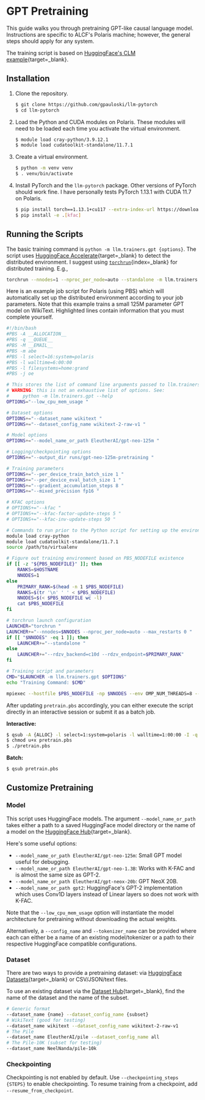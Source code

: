 # GPT Pretraining

This guide walks you through pretraining GPT-like causal language model.
Instructions are specific to ALCF's Polaris machine; however, the general
steps should apply for any system.

The training script is based on
[HuggingFace's CLM example](https://github.com/huggingface/transformers/blob/edf77728268e22e18151abb3d8acbb50ad8e92a8/examples/pytorch/language-modeling/run_clm_no_trainer.py){target=_blank}.

## Installation

1. Clone the repository.
   ```bash
   $ git clone https://github.com/gpauloski/llm-pytorch
   $ cd llm-pytorch
   ```
2. Load the Python and CUDA modules on Polaris. These modules will need to be
   loaded each time you activate the virtual environment.
   ```bash
   $ module load cray-python/3.9.12.1
   $ module load cudatoolkit-standalone/11.7.1
   ```
3. Create a virtual environment.
   ```bash
   $ python -m venv venv
   $ . venv/bin/activate
   ```
4. Install PyTorch and the `llm-pytorch` package. Other versions of PyTorch
   should work fine. I have personally tests PyTorch 1.13.1 with CUDA 11.7
   on Polaris.
   ```bash
   $ pip install torch==1.13.1+cu117 --extra-index-url https://download.pytorch.org/whl/cu117
   $ pip install -e .[kfac]
   ```

## Running the Scripts

The basic training command is `python -m llm.trainers.gpt {options}`.
The script uses [HuggingFace Accelerate](https://huggingface.co/docs/accelerate/index){target=_blank}
to detect the distributed environment.
I suggest using [`torchrun`](https://pytorch.org/docs/stable/elastic/run.html){index=_blank}
for distributed training. E.g.,

```bash
torchrun --nnodes=1 --nproc_per_node=auto --standalone -m llm.trainers.gpt {options}
```

Here is an example job script for Polaris (using PBS) which will automatically
set up the distributed environment according to your job parameters.
Note that this example trains a small 125M parameter GPT model on WikiText.
Highlighted lines contain information that you must complete yourself.

```bash title="pretrain.pbs" linenums="1" hl_lines="2 3 4 6 7 40"
#!/bin/bash
#PBS -A __ALLOCATION__
#PBS -q __QUEUE__
#PBS -M __EMAIL__
#PBS -m abe
#PBS -l select=16:system=polaris
#PBS -l walltime=6:00:00
#PBS -l filesystems=home:grand
#PBS -j oe

# This stores the list of command line arguments passed to llm.trainers.gpt.
# WARNING: this is not an exhaustive list of options. See:
#     python -m llm.trainers.gpt --help
OPTIONS="--low_cpu_mem_usage "

# Dataset options
OPTIONS+="--dataset_name wikitext "
OPTIONS+="--dataset_config_name wikitext-2-raw-v1 "

# Model options
OPTIONS+="--model_name_or_path EleutherAI/gpt-neo-125m "

# Logging/checkpointing options
OPTIONS+="--output_dir runs/gpt-neo-125m-pretraining "

# Training parameters
OPTIONS+="--per_device_train_batch_size 1 "
OPTIONS+="--per_device_eval_batch_size 1 "
OPTIONS+="--gradient_accumulation_steps 8 "
OPTIONS+="--mixed_precision fp16 "

# KFAC options
# OPTIONS+="--kfac "
# OPTIONS+="--kfac-factor-update-steps 5 "
# OPTIONS+="--kfac-inv-update-steps 50 "

# Commands to run prior to the Python script for setting up the environment
module load cray-python
module load cudatoolkit-standalone/11.7.1
source /path/to/virtualenv

# Figure out training environment based on PBS_NODEFILE existence
if [[ -z "${PBS_NODEFILE}" ]]; then
    RANKS=$HOSTNAME
    NNODES=1
else
    PRIMARY_RANK=$(head -n 1 $PBS_NODEFILE)
    RANKS=$(tr '\n' ' ' < $PBS_NODEFILE)
    NNODES=$(< $PBS_NODEFILE wc -l)
    cat $PBS_NODEFILE
fi

# torchrun launch configuration
LAUNCHER="torchrun "
LAUNCHER+="--nnodes=$NNODES --nproc_per_node=auto --max_restarts 0 "
if [[ "$NNODES" -eq 1 ]]; then
    LAUNCHER+="--standalone "
else
    LAUNCHER+="--rdzv_backend=c10d --rdzv_endpoint=$PRIMARY_RANK"
fi

# Training script and parameters
CMD="$LAUNCHER -m llm.trainers.gpt $OPTIONS"
echo "Training Command: $CMD"

mpiexec --hostfile $PBS_NODEFILE -np $NNODES --env OMP_NUM_THREADS=8 --cpu-bind none $CMD
```

After updating `pretrain.pbs` accordingly, you can either execute the script
directly in an interactive session or submit it as a batch job.

**Interactive:**
```bash
$ qsub -A {ALLOC} -l select=1:system=polaris -l walltime=1:00:00 -I -q debug -l filesystems=home:grand
$ chmod u+x pretrain.pbs
$ ./pretrain.pbs
```
**Batch:**
```bash
$ qsub pretrain.pbs
```

## Customize Pretraining

### Model

This script uses HuggingFace models. The argument `--model_name_or_path` takes
either a path to a saved HuggingFace model directory or the name of a model on
the [HuggingFace Hub](https://huggingface.co/models){target=_blank}.

Here's some useful options:

* `--model_name_or_path EleutherAI/gpt-neo-125m`: Small GPT model useful for debugging.
* `--model_name_or_path EleutherAI/gpt-neo-1.3B`: Works with K-FAC and is almost the same size as GPT-2.
* `--model_name_or_path EleutherAI/gpt-neox-20b`: GPT NeoX 20B.
* `--model_name_or_path gpt2`: HuggingFace's GPT-2 implementation which uses Conv1D layers instead of Linear layers so does not work with K-FAC.

Note that the `--low_cpu_mem_usage` option will instantiate the model
architecture for pretraining without downloading the actual weights.

Alternatively, a `--config_name` and `--tokenizer_name` can be provided where
each can either be a name of an existing model/tokenizer or a path to their
respective HuggingFace compatible configurations.

### Dataset

There are two ways to provide a pretraining dataset: via
[HuggingFace Datasets](https://huggingface.co/docs/datasets/index){target=_blank}
or CSV/JSON/text files.

To use an existing dataset via the [Dataset Hub](https://huggingface.co/datasets){target=_blank},
find the name of the dataset and the name of the subset.
```bash
# Generic format
--dataset_name {name} --dataset_config_name {subset}
# WikiText (good for testing)
--dataset_name wikitext --dataset_config_name wikitext-2-raw-v1
# The Pile
--dataset_name EleutherAI/pile --dataset_config_name all
# The Pile-10K (subset for testing)
--dataset_name NeelNanda/pile-10k
```

### Checkpointing

Checkpointing is not enabled by default. Use `--checkpointing_steps {STEPS}`
to enable checkpointing. To resume training from a checkpoint, add
`--resume_from_checkpoint`.
